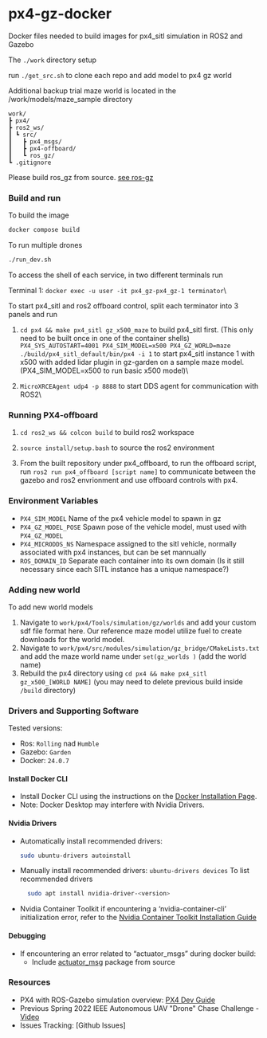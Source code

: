 # px4-gz-docker
Docker files needed to build images for px4_sitl simulation in ROS2 and Gazebo

The `./work` directory setup 

run `./get_src.sh` to clone each repo and add model to px4 gz world

Additional backup trial maze world is located in the /work/models/maze_sample directory

```
work/
┣ px4/
┣ ros2_ws/
┃ ┗ src/
┃   ┣ px4_msgs/
┃   ┣ px4-offboard/
┃   ┗ ros_gz/
┗ .gitignore
```
Please build ros_gz from source. [see ros-gz](https://github.com/gazebosim/ros_gz)


### Build and run
To build the image
```bash
docker compose build
```
To run multiple drones

```bash
./run_dev.sh
```

To access the shell of each service, in two different terminals run

Terminal 1: `docker exec -u user -it px4_gz-px4_gz-1 terminator`\

To start px4_sitl and ros2 offboard control, split each terminator into 3 panels and run

1. `cd px4 && make px4_sitl gz_x500_maze` to build px4_sitl first. (This only need to be built once in one of the container shells)\
`PX4_SYS_AUTOSTART=4001 PX4_SIM_MODEL=x500 PX4_GZ_WORLD=maze ./build/px4_sitl_default/bin/px4 -i 1` to start px4_sitl instance 1 with x500 with added lidar plugin in gz-garden on a sample maze model. (PX4_SIM_MODEL=x500 to run basic x500 model)\

2. `MicroXRCEAgent udp4 -p 8888` to start DDS agent for communication with ROS2\

### Running PX4-offboard
1. `cd ros2_ws && colcon build` to build ros2 workspace

2. `source install/setup.bash` to source the ros2 environment

3. From the built repository under px4_offboard, to run the offboard script, run `ros2 run px4_offboard [script name]` to communicate between the gazebo and ros2 envrionment and use offboard controls with px4.

### Environment Variables
- `PX4_SIM_MODEL` Name of the px4 vehicle model to spawn in gz
- `PX4_GZ_MODEL_POSE` Spawn pose of the vehicle model, must used with `PX4_GZ_MODEL`
- `PX4_MICRODDS_NS` Namespace assigned to the sitl vehicle, normally associated with px4 instances, but can be set mannually
- `ROS_DOMAIN_ID` Separate each container into its own domain (Is it still necessary since each SITL instance has a unique namespace?)

### Adding new world
To add new world models
1. Navigate to `work/px4/Tools/simulation/gz/worlds` and add your custom sdf file format here. Our reference maze model utilize fuel to create downloads for the world model.
2. Navigate to `work/px4/src/modules/simulation/gz_bridge/CMakeLists.txt` and add the maze world name under `set(gz_worlds )` (add the world name)
3. Rebuild the px4 directory using `cd px4 && make px4_sitl gz_x500_[WORLD NAME]` (you may need to delete previous build inside `/build` directory)

### Drivers and Supporting Software
Tested versions:
- Ros: `Rolling` nad `Humble`
- Gazebo: `Garden`
- Docker: `24.0.7`

#### Install Docker CLI
- Install Docker CLI using the instructions on the [Docker Installation Page](https://docs.docker.com/engine/install/ubuntu/#install-using-the-repository).
- Note: Docker Desktop may interfere with Nvidia Drivers.

#### Nvidia Drivers
- Automatically install recommended drivers:
  ```bash
  sudo ubuntu-drivers autoinstall
  ```
- Manually install recommended drivers:
  `ubuntu-drivers devices` To list recommended drivers
  ```bash
    sudo apt install nvidia-driver-<version>
    ```
- Nvidia Container Toolkit
    if encountering a ‘nvidia-container-cli’ initialization error, refer to the [Nvidia Container Toolkit Installation Guide](https://docs.nvidia.com/datacenter/cloud-native/container-toolkit/latest/install-guide.html)

#### Debugging
- If encountering an error related to “actuator_msgs” during docker build:
    - Include [actuator_msg](https://github.com/rudislabs/actuator_msgs) package from source


### Resources
- PX4 with ROS-Gazebo simulation overview: [PX4 Dev Guide](https://dev.px4.io/master/en/simulation/ros_interface.html)
- Previous Spring 2022 IEEE Autonomous UAV "Drone" Chase Challenge - [Video](https://www.youtube.com/watch?v=uISFK83FSmQ&ab_channel=JamesGoppert)
- Issues Tracking: [Github Issues]